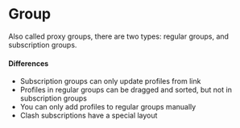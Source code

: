 # Group

Also called proxy groups, there are two types: regular groups, and subscription groups.

#### Differences

* Subscription groups can only update profiles from link
* Profiles in regular groups can be dragged and sorted, but not in subscription groups
* You can only add profiles to regular groups manually
* Clash subscriptions have a special layout